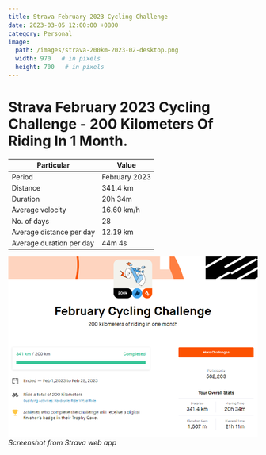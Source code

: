 ```yaml
---
title: Strava February 2023 Cycling Challenge
date: 2023-03-05 12:00:00 +0800
category: Personal
image:
  path: /images/strava-200km-2023-02-desktop.png
  width: 970   # in pixels
  height: 700   # in pixels
---
```


# Strava February 2023 Cycling Challenge - 200 Kilometers Of Riding In 1 Month. 

Particular     | Value
-------- | -----
Period | February 2023
Distance | 341.4 km
Duration    | 20h 34m
Average velocity     | 16.60 km/h
No. of days | 28
Average distance per day | 12.19 km
Average duration per day | 44m 4s

![Screenshot](/images/strava-200km-2023-02-desktop.png)
_Screenshot from Strava web app_

[velocity/speed calculator]:(https://www.omnicalculator.com/everyday-life/speed)

[time division calculator]:(https://www.calculatorsoup.com/calculators/time/time-calculator.php)